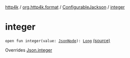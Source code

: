 [http4k](../../index.md) / [org.http4k.format](../index.md) / [ConfigurableJackson](index.md) / [integer](./integer.md)

# integer

`open fun integer(value: `[`JsonNode`](https://fasterxml.github.io/jackson-databind/javadoc/2.9/com/fasterxml/jackson/databind/JsonNode.html)`): `[`Long`](https://kotlinlang.org/api/latest/jvm/stdlib/kotlin/-long/index.html) [(source)](https://github.com/http4k/http4k/blob/master/http4k-format-jackson/src/main/kotlin/org/http4k/format/ConfigurableJackson.kt#L56)

Overrides [Json.integer](../-json/integer.md)

